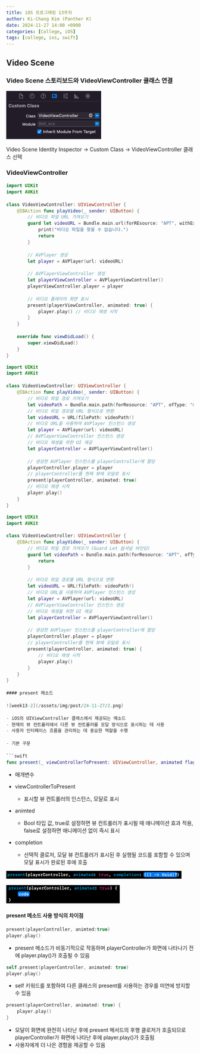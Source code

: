 ```yaml
---
title: iOS 프로그래밍 13주차
author: Ki-Chang Kim (Panther K)
date: 2024-11-27 14:00 +0900
categories: [College, iOS]
tags: [college, ios, swift]
---
```


## Video Scene

### Video Scene 스토리보드와 VideoViewController 클래스 연결

![week13-1](/assets/img/post/24-11-27/1.png)

Video Scene Identity Inspector -> Custom Class -> VideoViewController 클래스 선택

### VideoViewController

```swift
import UIKit
import AVKit

class VideoViewController: UIViewController {
    @IBAction func playVideo(_ sender: UIButton) {
        // 비디오 파일 URL 가져오기
        guard let videoURL = Bundle.main.url(forREsource: "APT", withExtension: "mp4") else {
            print("비디오 파일을 찾을 수 없습니다.")
            return
        }

        // AVPlayer 생성
        let player = AVPlayer(url: videoURL)

        // AVPlayerViewController 생성
        let playerViewController = AVPlayerViewController()
        playerViewController.player = player

        // 비디오 플레이어 화면 표시
        present(playerViewController, animated: true) {
            player.play() // 비디오 재생 시작
        }
    }

    override func viewDidLoad() {
        super.viewDidLoad()
    }
}
```

```swift
import UIKit
import AVKit

class VideoViewController: UIViewController {
    @IBAction func playVideo(_ sender: UIButton) {
        // 비디오 파일 경로 가져오기
        let videoPath = Bundle.main.path(forResource: "APT", ofType: "mp4")
        // 비디오 파일 경로를 URL 형식으로 변환
        let videoURL = URL(filePath: videoPath!)
        // 비디오 URL을 사용하여 AVPlayer 인스턴스 생성
        let player = AVPlayer(url: videoURL)
        // AVPlayerViewController 인스턴스 생성
        // 비디오 재생을 위한 UI 제공
        let playerController = AVPlayerViewController()

        // 생성한 AVPlayer 인스턴스를 playerController에 할당
        playerController.player = player
        // playerController를 현재 뷰에 모달로 표시
        present(playerController, animated: true)
        // 비디오 재생 시작
        player.play()
    }
}
```

```swift
import UIKit
import AVKit

class VideoViewController: UIViewController {
    @IBAction func playVideo(_ sender: UIButton) {
        // 비디오 파일 경로 가져오기 (Guard Let 옵셔널 바인딩)
        guard let videoPath = Bundle.main.path(forResource: "APT", ofType: "mp4") else {
            return
        }

        // 비디오 파일 경로를 URL 형식으로 변환
        let videoURL = URL(filePath: videoPath!)
        // 비디오 URL을 사용하여 AVPlayer 인스턴스 생성
        let player = AVPlayer(url: videoURL)
        // AVPlayerViewController 인스턴스 생성
        // 비디오 재생을 위한 UI 제공
        let playerController = AVPlayerViewController()

        // 생성한 AVPlayer 인스턴스를 playerController에 할당
        playerController.player = player
        // playerController를 현재 뷰에 모달로 표시
        present(playerController, animated: true) {
            // 비디오 재생 시작
            player.play()
        }
    }
}

#### present 메소드

![week13-2](/assets/img/post/24-11-27/2.png)

- iOS의 UIViewController 클래스에서 제공되는 메소드
- 현재의 뷰 컨트롤러에서 다른 뷰 컨트롤러를 모달 방식으로 표시하는 데 사용
- 사용자 인터페이스 흐름을 관리하는 데 중요한 역할을 수행

- 기본 구문

```swift
func present(_ viewControllerToPresent: UIViewController, animated flag: Bool, completion: (() -> Void)?)
```

- 매개변수

- viewControllerToPresent
    + 표시할 뷰 컨트롤러의 인스턴스, 모달로 표시
- animted
    + Bool 타입 값, true로 설정하면 뷰 컨트롤러가 표시될 때 애니메이션 효과 적용, false로 설정하면 애니메이션 없이 즉시 표시
- completion
    + 선택적 클로저, 모달 뷰 컨트롤러가 표시된 후 실행될 코드를 포함할 수 있으며 모달 표시가 완료된 후에 호출

![week13-3](/assets/img/post/24-11-27/3.png)

![week13-4](/assets/img/post/24-11-27/4.png)

#### present 메소드 사용 방식의 차이점

```swift
present(playerController, animted:true)
player.play()
```

- present 메소드가 비동기적으로 작동하며 playerController가 화면에 나타나기 전에 player.play()가 호출될 수 있음

```swift
self.present(playerController, animated: true)
player.play()
```

- self 키워드를 포함하여 다른 클래스의 present를 사용하는 경우를 미연에 방지할 수 있음

```swift
present(playerController, animated: true) {
    player.play()
}
```

- 모달이 화면에 완전히 나타난 후에 present 메서드의 후행 클로저가 호출되므로 playerController가 화면에 나타난 후에 player.play()가 호출됨
- 사용자에게 더 나은 경험을 제공할 수 있음